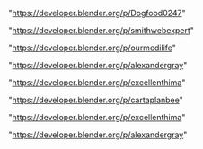 "https://developer.blender.org/p/Dogfood0247"

"https://developer.blender.org/p/smithwebexpert"

"https://developer.blender.org/p/ourmedilife"

"https://developer.blender.org/p/alexandergray"

"https://developer.blender.org/p/excellenthima"

 
"https://developer.blender.org/p/cartaplanbee"


"https://developer.blender.org/p/excellenthima"


"https://developer.blender.org/p/alexandergray"


 
